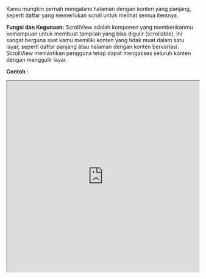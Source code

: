 Kamu mungkin pernah mengalami halaman dengan konten yang panjang, seperti daftar yang memerlukan scroll untuk melihat semua itemnya.

**Fungsi dan Kegunaan:**
ScrollView adalah komponen yang memberikanmu kemampuan untuk membuat tampilan yang bisa digulir (scrollable). Ini sangat berguna saat kamu memiliki konten yang tidak muat dalam satu layar, seperti daftar panjang atau halaman dengan konten bervariasi. ScrollView memastikan pengguna tetap dapat mengakses seluruh konten dengan menggulir layar.

**Contoh :**

<iframe src="https://snack.expo.dev/@doltons/scrollview-component" height="500" width="100%" title="Scrollview Example"></iframe>

<!-- ```jsx
import React from 'react';
import { View, Text, ScrollView, StyleSheet } from 'react-native';

const ScrollViewExample = () => {
  return (
	  <ScrollView>
		<View style={styles.box} />
		<View style={styles.box} />
		<View style={styles.box} />
	  </ScrollView>
  );
}

const styles = StyleSheet.create({
  container: {
    flex: 1,
    justifyContent: 'center',
    alignItems: 'center',
    backgroundColor: '#ffffff',
    padding: 20,
  },
  box: {
    width: 100,
    height: 300
  },
});

export default ScrollViewExample;

``` -->
